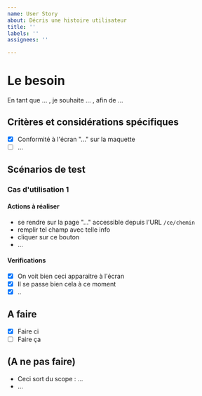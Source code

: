 ```yaml
---
name: User Story
about: Décris une histoire utilisateur
title: ''
labels: ''
assignees: ''

---
```


# Le besoin

En tant que ... , je souhaite ... , afin de ...

## Critères et considérations spécifiques

- [x] Conformité à l'écran "..." sur la maquette
- [ ] ... 

## Scénarios de test

### Cas d'utilisation 1

#### Actions à réaliser

- se rendre sur la page "..." accessible depuis l'URL `/ce/chemin`
- remplir tel champ avec telle info
- cliquer sur ce bouton
- ...

#### Verifications

- [x] On voit bien ceci apparaitre à l'écran
- [x] Il se passe bien cela à ce moment
- [x] ..

## A faire

- [x] Faire ci
- [ ] Faire ça

## (A ne pas faire)

- Ceci sort du scope : ...
- ...